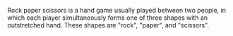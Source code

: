 Rock paper scissors is a hand game usually played between two people, in which each player simultaneously forms one of three shapes with an outstretched hand. These shapes are "rock", "paper", and "scissors". 